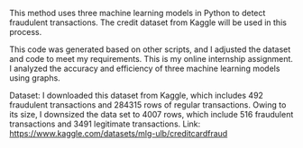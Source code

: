 This method uses three machine learning models in Python to detect fraudulent transactions. The credit dataset from Kaggle will be used in this process.

This code was generated based on other scripts, and I adjusted the dataset and code to meet my requirements. This is my online internship assignment. I analyzed the accuracy and efficiency of three machine learning models using graphs.

Dataset: I downloaded this dataset from Kaggle, which includes 492 fraudulent transactions and 284315 rows of regular transactions. Owing to its size, I downsized the data set to 4007 rows, which include 516 fraudulent transactions and 3491 legitimate transactions.
Link: https://www.kaggle.com/datasets/mlg-ulb/creditcardfraud
